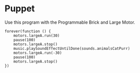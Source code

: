 # Puppet

Use this program with the Programmable Brick and Large Motor.

```blocks
forever(function () {
    motors.largeA.run(30)
    pause(100)
    motors.largeA.stop()
    music.playSoundEffectUntilDone(sounds.animalsCatPurr)
    motors.largeA.run(-30)
    pause(100)
    motors.largeA.stop()
})
```
